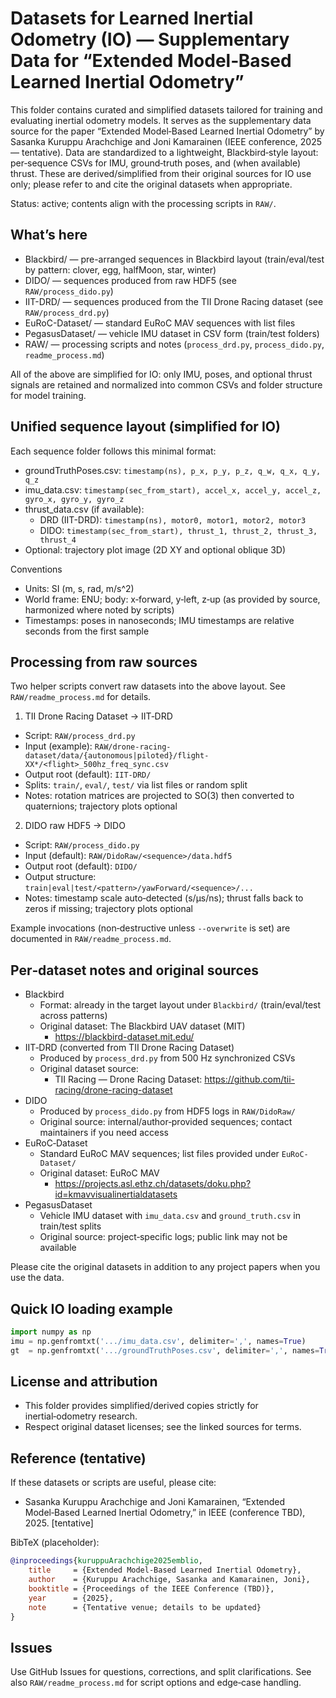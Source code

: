 # Datasets for Learned Inertial Odometry (IO) — Supplementary Data for “Extended Model‑Based Learned Inertial Odometry”

This folder contains curated and simplified datasets tailored for training and evaluating inertial odometry models. It serves as the supplementary data source for the paper “Extended Model‑Based Learned Inertial Odometry” by Sasanka Kuruppu Arachchige and Joni Kamarainen (IEEE conference, 2025 — tentative). Data are standardized to a lightweight, Blackbird‑style layout: per‑sequence CSVs for IMU, ground‑truth poses, and (when available) thrust. These are derived/simplified from their original sources for IO use only; please refer to and cite the original datasets when appropriate.

Status: active; contents align with the processing scripts in `RAW/`.

## What’s here
- Blackbird/ — pre-arranged sequences in Blackbird layout (train/eval/test by pattern: clover, egg, halfMoon, star, winter)
- DIDO/ — sequences produced from raw HDF5 (see `RAW/process_dido.py`)
- IIT-DRD/ — sequences produced from the TII Drone Racing dataset (see `RAW/process_drd.py`)
- EuRoC-Dataset/ — standard EuRoC MAV sequences with list files
- PegasusDataset/ — vehicle IMU dataset in CSV form (train/test folders)
- RAW/ — processing scripts and notes (`process_drd.py`, `process_dido.py`, `readme_process.md`)

All of the above are simplified for IO: only IMU, poses, and optional thrust signals are retained and normalized into common CSVs and folder structure for model training.

## Unified sequence layout (simplified for IO)
Each sequence folder follows this minimal format:
- groundTruthPoses.csv: `timestamp(ns), p_x, p_y, p_z, q_w, q_x, q_y, q_z`
- imu_data.csv: `timestamp(sec_from_start), accel_x, accel_y, accel_z, gyro_x, gyro_y, gyro_z`
- thrust_data.csv (if available):
    - DRD (IIT-DRD): `timestamp(ns), motor0, motor1, motor2, motor3`
    - DIDO: `timestamp(sec_from_start), thrust_1, thrust_2, thrust_3, thrust_4`
- Optional: trajectory plot image (2D XY and optional oblique 3D)

Conventions
- Units: SI (m, s, rad, m/s^2)
- World frame: ENU; body: x‑forward, y‑left, z‑up (as provided by source, harmonized where noted by scripts)
- Timestamps: poses in nanoseconds; IMU timestamps are relative seconds from the first sample

## Processing from raw sources
Two helper scripts convert raw datasets into the above layout. See `RAW/readme_process.md` for details.

1) TII Drone Racing Dataset → IIT‑DRD
- Script: `RAW/process_drd.py`
- Input (example): `RAW/drone-racing-dataset/data/{autonomous|piloted}/flight-XX*/<flight>_500hz_freq_sync.csv`
- Output root (default): `IIT-DRD/`
- Splits: `train/`, `eval/`, `test/` via list files or random split
- Notes: rotation matrices are projected to SO(3) then converted to quaternions; trajectory plots optional

2) DIDO raw HDF5 → DIDO
- Script: `RAW/process_dido.py`
- Input (default): `RAW/DidoRaw/<sequence>/data.hdf5`
- Output root (default): `DIDO/`
- Output structure: `train|eval|test/<pattern>/yawForward/<sequence>/...`
- Notes: timestamp scale auto‑detected (s/μs/ns); thrust falls back to zeros if missing; trajectory plots optional

Example invocations (non‑destructive unless `--overwrite` is set) are documented in `RAW/readme_process.md`.

## Per‑dataset notes and original sources
- Blackbird
    - Format: already in the target layout under `Blackbird/` (train/eval/test across patterns)
    - Original dataset: The Blackbird UAV dataset (MIT)
        - https://blackbird-dataset.mit.edu/
- IIT‑DRD (converted from TII Drone Racing Dataset)
    - Produced by `process_drd.py` from 500 Hz synchronized CSVs
    - Original dataset source:
        - TII Racing — Drone Racing Dataset: https://github.com/tii-racing/drone-racing-dataset
- DIDO
    - Produced by `process_dido.py` from HDF5 logs in `RAW/DidoRaw/`
    - Original source: internal/author‑provided sequences; contact maintainers if you need access
- EuRoC‑Dataset
    - Standard EuRoC MAV sequences; list files provided under `EuRoC-Dataset/`
    - Original dataset: EuRoC MAV
        - https://projects.asl.ethz.ch/datasets/doku.php?id=kmavvisualinertialdatasets
- PegasusDataset
    - Vehicle IMU dataset with `imu_data.csv` and `ground_truth.csv` in train/test splits
    - Original source: project‑specific logs; public link may not be available

Please cite the original datasets in addition to any project papers when you use the data.

## Quick IO loading example
```python
import numpy as np
imu = np.genfromtxt('.../imu_data.csv', delimiter=',', names=True)
gt  = np.genfromtxt('.../groundTruthPoses.csv', delimiter=',', names=True)
```

## License and attribution
- This folder provides simplified/derived copies strictly for inertial‑odometry research.
- Respect original dataset licenses; see the linked sources for terms.

## Reference (tentative)
If these datasets or scripts are useful, please cite:

- Sasanka Kuruppu Arachchige and Joni Kamarainen, “Extended Model‑Based Learned Inertial Odometry,” in IEEE (conference TBD), 2025. [tentative]

BibTeX (placeholder):
```bibtex
@inproceedings{kuruppuArachchige2025emblio,
    title     = {Extended Model-Based Learned Inertial Odometry},
    author    = {Kuruppu Arachchige, Sasanka and Kamarainen, Joni},
    booktitle = {Proceedings of the IEEE Conference (TBD)},
    year      = {2025},
    note      = {Tentative venue; details to be updated}
}
```

## Issues
Use GitHub Issues for questions, corrections, and split clarifications. See also `RAW/readme_process.md` for script options and edge‑case handling.